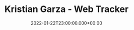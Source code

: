 ---
layout: blocks
title: Kristian Garza - Web Tracker
date: 2022-01-22T23:00:00.000+00:00
type: "design"
redirect_from:
  - /web-tracker
page_sections:
- template: content-feature
  block: hero-1
  slug: intro
  heading: Creating a Web tracker
- template: content-feature
  block: feature-no-image
  slug: context
  content:  |
    Designed a Usage Web Tracker for collecting analytics.

    We identified a problem where the usage processing metrics were seeing very low adoption by repository administrators, who use this service to capture metrics according to the COUNTER Code of Practice.
  # image:
  #   image: "/uploads/2022/02/19/designsprint-eosc Medium.png"
  #   alt_text: Product Shot
  background_image: "/uploads/2018/06/21/hero-2-bg Medium.png"
- template: content-feature
  block: role
  slug: role
  columns: 
  - headline: My Contribution
    content:
    - UX research  
    - Product Design
  - headline: The Team
    content: 
    - 1 x Product Designer  
    - 1 x Project Manager  
    - 2 x Developers  
  - headline: Methods
    content: 
     - Survey (85)
     - Cognetive Walktroughs (5)
     - Concept Testing (5)
  - headline: Year
    content: 
     - 2023
- template: content-feature
  block: media-3
  slug: design-sys
  image: "https://i.imgur.com/3J83ius.png"
- template: content-feature
  block: feature-no-image
  # media_alignment: right
  slug: research-methodology
  headline: Research Methodology
  content: |
    We initiated the project with a survey, conducted among key stakeholders, to ascertain the main difficulties associated with the current usage processing service, and to gauge the technical capabilities within the stakeholder groups. The survey, distributed across multiple networks and mediums, garnered 85 responses.
  # media:
  #   image: "/uploads/2022/02/19/survey-web-tracker Medium.png"
  #   alt_text: Discovery
- template: content-feature
  block: feature-no-image
  media_alignment: Right
  slug: research-methodology-2
  headline: 
  content: |
    Based on the survey results, I drafted a potential design solution addressing the issues revealed by the survey. I then used a Request for Comments (RFC) feedback collection method via Productboard to gain feedback on the initial solution from DataCite's community members.

    Analysis of both the survey results and RFC feedback enabled us to generate an MVP. An Expert Walkthrough was later conducted to validate the interaction design of the web tracker, with participation from 10 experts.

  # media:
  #   image: "/uploads/2022/02/19/designsprint-eosc Medium.png"
  #   alt_text: Idea Validation
# - template: content-feature
#   block: media-1
#   slug: media-tracker
#   image: "/uploads/2022/02/19/gherkin-web-tracker Medium.png"
#   caption: Design
- template: content-feature
  block: media-1
  slug: survey-results
  image: "https://i.imgur.com/VdEpClk.png"
  caption: Survey Results
- template: content-feature
  block: stats-column-1
  slug: findings
  headline: Findings
  col_1:
    headline: 01 Resourcing
    content: Cost of implementation was the main factor behind the lack of adoption
  col_2:
    headline: 02 Readiness 
    content: The organisation have low technical capabilities. A solution analogous to Google analytics would be welcomed.
  col_3:
    headline: 03 Projected Adoption 
    content: The RFC indicated that we could augment the adoption rate of our usage service by a factor of five.




- template: content-feature
  block: feature-no-image
  media_alignment: Right
  slug: insights-recommendations
  headline:  Insights and Recommendations 
  content: | 

    1. Development of a JavaScript web tracker, offering ease of implementation through a simple copy-paste mechanism.
    2. Inclusion of a series of validation checks to discourage misuse and enhance the system's robustness.
    3. Integration of the new solution with DataCite's existing user management system, Fabrica, to expedite user adoption.
    
  # media:
  #   image: "/uploads/2022/02/19/gherkin-web-tracker Medium.png"
  #   alt_text: Design
# - template: content-feature
#   block: media-1
#   slug: media-tracker
#   image: "/uploads/2022/02/19/gherkin-web-tracker Medium.png"
#   caption: Design
- template: content-feature
  block: feature-no-image
  media_alignment: Right
  slug:  ideation-implementation
  headline:  Ideation and Implementation
  content: | 

    1. I crafted a collection of wireframes in Figma for the prototype. Since the service is primarily developer-centric, I outlined a series of operational flows for the web tracker.
    2. I also conceived JavaScript interface snippets to provide a frictionless Developer Experience.
    3. The final deliverable comprised a Figma file and product specifications in Gherkin syntax, seamlessly transferred to the development team..
  # media:
  #   image: "/uploads/2022/02/19/figma-web-tracker Medium.png"
  #   alt_text: Solution Validation
- template: content-feature
  block: media-1
  slug: code
  image: "https://i.imgur.com/3J83ius.png"
  caption: code
- template: content-feature
  block: stats-column-1
  slug: Impact
  headline: Impact
  col_1:
    headline: 18% ⬇ HANDOVER
    content: The adoption of Gherkin syntax for product specification effectively reduced the handover time facilitating the developers' transition to Test-Driven Development (TDD).
  col_2:
    headline: ""
    content: ""
  col_3:
    headline: 3x sign-ins
    content: The refined process resulted in a threefold increase in user sign-ups for the new services.
- template: content-feature
  block: feature-no-image
  media_alignment: Right
  slug:  reflections
  headline:  Reflections
  content: | 
    Employing Gherkin for standardizing specifications proved immensely advantageous for our ongoing collaboration with the development team.

    Furthermore, the RFC methodology yielded valuable insights from community members, despite them not being direct users of the service, thus enriching our understanding of our broader user community.
  # media:
  #   image: "/uploads/2022/02/19/figma-web-tracker Medium.png"
  #   alt_text: Solution Validation
- template: content-feature
  block: cta-1
  slug: next
  content: "Go to Documentation"
  link: "https://support.datacite.org/docs/datacite-usage-tracker#processing-views-and-downloads"
- template: content-feature
  block: next-1
  slug: next
  headline: "Next Case Study"
  content: "Dashboard ➔"
  link: "/portfolio/case-ux-c.html"
---